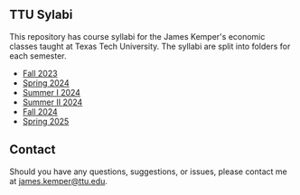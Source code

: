 ## TTU Sylabi

This repository has course syllabi for the James Kemper's economic classes taught at Texas Tech University. The syllabi are split into folders for each semester.

- [Fall 2023](https://github.com/jameskemper/TTU_syllabi/tree/main/Fall%202023) 
- [Spring 2024](https://github.com/jameskemper/TTU_syllabi/tree/main/Fall%202024) 
- [Summer I 2024](https://github.com/jameskemper/TTU_syllabi/tree/main/Summer%20I%202024)
- [Summer II 2024](https://github.com/jameskemper/TTU_syllabi/tree/main/Summer%20II%202024)
- [Fall 2024](https://github.com/jameskemper/TTU_syllabi/tree/main/Fall%202024)
- [Spring 2025](https://github.com/jameskemper/TTU_syllabi/tree/main/Spring%202025)


## Contact

Should you have any questions, suggestions, or issues, please contact me at [james.kemper@ttu.edu](mailto:james.kemper@ttu.edu).
